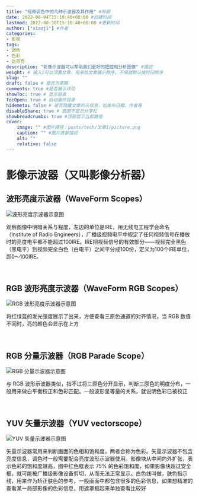 ```yaml
---
title: "视频调色中的几种示波器及其作用" #标题
date: 2022-08-04T15:10:40+08:00 #创建时间
lastmod: 2022-08-30T15:10:40+08:00 #更新时间
author: ["xiaoji"] #作者
categories:
- 影视
tags:
- 调色
- 色彩
- 达芬奇
description: "影像示波器可以帮助我们更好的把控和分析图像" #描述
weight: # 输入1可以顶置文章，用来给文章展示排序，不填就默认按时间排序
slug: ""
draft: false # 是否为草稿
comments: true #是否展示评论
showToc: true # 显示目录
TocOpen: true # 自动展开目录
hidemeta: false # 是否隐藏文章的元信息，如发布日期、作者等
disableShare: true # 底部不显示分享栏
showbreadcrumbs: true #顶部显示当前路径
cover:
    image: "" #图片路径：posts/tech/文章1/picture.png
    caption: "" #图片底部描述
    alt: ""
    relative: false
---
```


# 影像示波器（又叫影像分析器）

## 波形亮度示波器（WaveForm Scopes）

![波形亮度示波器示意图](c1cc8509.png)

观察图像中明暗关系与程度，左边的单位是IRE，用无线电工程学会命名（Institute of Radio Engineers），广播级视频电平中规定了任何视频信号在播放时的亮度电平都不能超过100IRE。IRE把视频信号的有效部分——视频完全黑色（黑电平）到视频完全白色（白电平）之间平分成100份，定义为100个IRE单位，即0～100IRE。

<br/>

## RGB 波形亮度示波器（WaveForm RGB Scopes）

![RGB 波形亮度示波器示意图](deaf6695.png)

将红绿蓝的发光强度展示了出来，方便查看三原色通道的对齐情况，当 RGB 数值不同时，亮的颜色会显示在上方

<br/>

## RGB 分量示波器（RGB Parade Scope）

![RGB 分量示波器示意图](e00894c6.png)

与 RGB 波形示波器类似，指不过将三原色分开显示，判断三原色的明度分布，一般用来做白平衡校正和色彩匹配。一般波形呈等量的关系，就说明色彩已被校正

<br/>

## YUV 矢量示波器（YUV vectorscope）

![YUV 矢量示波器示意图](8c5fca2f.jpg)

矢量示波器常用来判断画面的色相和饱和度，两者合称为色彩。矢量示波器不包含亮度信息，调色时一般需要配合亮度波形示波器使用。影像块从中间向外扩张，表示色彩的饱和度越高，图中红色框表示 75% 的色彩饱和度，如果影像块超过安全框，就可能被广播级影像设备剪切，从而无法正常显示。白色线叫做，肤色指示线，用来作为矫正肤色的参考，一般画面中都包含很多的色彩信息，如果想精准的查看某一局部影像的色彩信息，用遮罩框起来单独查看比较好

<br/>

